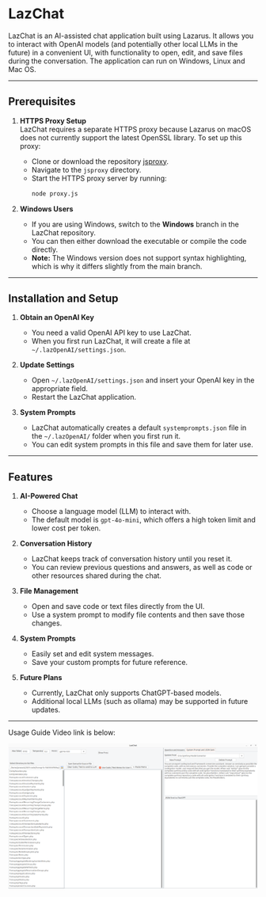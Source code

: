 # LazChat

LazChat is an AI-assisted chat application built using Lazarus. It allows you to interact with OpenAI models (and potentially other local LLMs in the future) in a convenient UI, with functionality to open, edit, and save files during the conversation.  The application can run on Windows, Linux and Mac OS.

---

## Prerequisites

1. **HTTPS Proxy Setup**  
   LazChat requires a separate HTTPS proxy because Lazarus on macOS does not currently support the latest OpenSSL library. To set up this proxy:  
   - Clone or download the repository [jsproxy](https://github.com/PaulNovack/jsproxy).  
   - Navigate to the `jsproxy` directory.  
   - Start the HTTPS proxy server by running:
     ```bash
     node proxy.js
     ```

2. **Windows Users**  
   - If you are using Windows, switch to the **Windows** branch in the LazChat repository.  
   - You can then either download the executable or compile the code directly.  
   - **Note:** The Windows version does not support syntax highlighting, which is why it differs slightly from the main branch.

---

## Installation and Setup

1. **Obtain an OpenAI Key**  
   - You need a valid OpenAI API key to use LazChat.  
   - When you first run LazChat, it will create a file at `~/.lazOpenAI/settings.json`.

2. **Update Settings**  
   - Open `~/.lazOpenAI/settings.json` and insert your OpenAI key in the appropriate field.  
   - Restart the LazChat application.

3. **System Prompts**  
   - LazChat automatically creates a default `systemprompts.json` file in the `~/.lazOpenAI/` folder when you first run it.  
   - You can edit system prompts in this file and save them for later use.

---

## Features

1. **AI-Powered Chat**  
   - Choose a language model (LLM) to interact with.  
   - The default model is `gpt-4o-mini`, which offers a high token limit and lower cost per token.

2. **Conversation History**  
   - LazChat keeps track of conversation history until you reset it.  
   - You can review previous questions and answers, as well as code or other resources shared during the chat.

3. **File Management**  
   - Open and save code or text files directly from the UI.  
   - Use a system prompt to modify file contents and then save those changes.

4. **System Prompts**  
   - Easily set and edit system messages.  
   - Save your custom prompts for future reference.

5. **Future Plans**  
   - Currently, LazChat only supports ChatGPT-based models.  
   - Additional local LLMs (such as ollama) may be supported in future updates.

---

Usage Guide Video link is below:

[![Usage Video](MainWindow.png)](https://www.youtube.com/watch?v=0um7ows0Mww)



